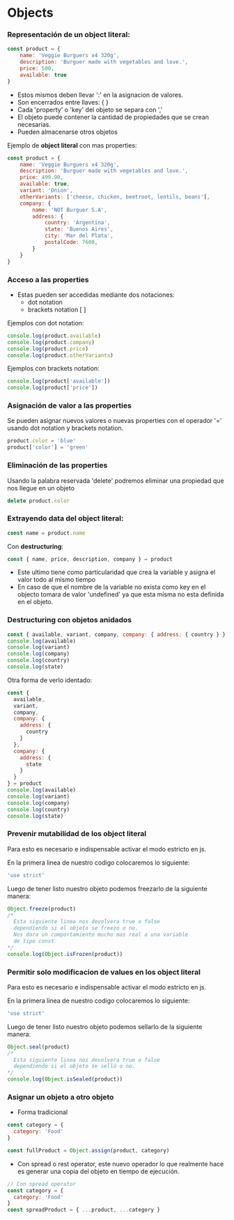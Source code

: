 # Objects

### Representación de un __object literal__:

``` js
const product = {
    name: 'Veggie Burguers x4 320g',
    description: 'Burguer made with vegetables and love.',
    price: 500,
    available: true
}
```
- Estos mismos deben llevar ':' en la asignacion de valores.
- Son encerrados entre llaves: { }
- Cada 'property' o 'key' del objeto se separa con ','
- El objeto puede contener la cantidad de propiedades que se crean necesarias.
- Pueden almacenarse otros objetos

Ejemplo de __object literal__ con mas properties:
``` js
const product = {
    name: 'Veggie Burguers x4 320g',
    description: 'Burguer made with vegetables and love.',
    price: 499.90,
    available: true,
    variant: 'Onion',
    otherVariants: ['cheese, chicken, beetroot, lentils, beans'],
    company: {
        name: 'NOT Burguer S.A',
        address: {
            country: 'Argentina',
            state: 'Buenos Aires',
            city: 'Mar del Plata',
            postalCode: 7600,
        }
    }
}
```

### Acceso a las properties

- Estas pueden ser accedidas mediante dos notaciones:
  - dot notation
  - brackets notation [ ]

Ejemplos con dot notation:

``` js
console.log(product.available)
console.log(product.company)
console.log(product.price)
console.log(product.otherVariants)
```

Ejemplos con brackets notation:

``` js
console.log(product['available'])
console.log(product['price'])
```

### Asignación de valor a las properties
Se pueden asignar nuevos valores o nuevas properties con el operador '=' usando dot notation y brackets notation.
``` js
product.color = 'blue'
product['color'] = 'green'
```

### Eliminación de las properties

Usando la palabra reservada 'delete' podremos eliminar una propiedad que nos llegue en un objeto
``` js 
delete product.color 
```

### Extrayendo data del __object literal__:
``` js
const name = product.name
```

Con __destructuring__:
``` js
const { name, price, description, company } = product
```
- Este ultimo tiene como particularidad que crea la variable y asigna el valor todo al mismo tiempo
- En caso de que el nombre de la variable no exista como key en el objecto tomara de valor 'undefined' ya que esta misma no esta definida en el objeto.

### Destructuring con objetos anidados

``` js
const { available, variant, company, company: { address: { country } }, company: { address: { state } } } = product
console.log(available)
console.log(variant)
console.log(company)
console.log(country)
console.log(state)
```

Otra forma de verlo identado:
``` js
const {
  available,
  variant,
  company,
  company: {
    address: {
      country
    }
  },
  company: {
    address: {
      state
    }
  }
} = product
console.log(available)
console.log(variant)
console.log(company)
console.log(country)
console.log(state)
```

### Prevenir mutabilidad de los __object literal__

Para esto es necesario e indispensable activar el modo estricto en js.

En la primera linea de nuestro codigo colocaremos lo siguiente:
``` js
'use strict'
```
Luego de tener listo nuestro objeto podemos freezarlo de la siguiente manera:
``` js
Object.freeze(product)
/* 
  Esta siguiente linea nos devolvera true o false
  dependiendo si el objeto se freezo o no.
  Nos dara un comportamiento mucho mas real a una variable 
  de tipo const
*/ 
console.log(Object.isFrozen(product))
```

### Permitir solo modificacion de values en los __object literal__

Para esto es necesario e indispensable activar el modo estricto en js.

En la primera linea de nuestro codigo colocaremos lo siguiente:
``` js
'use strict'
```
Luego de tener listo nuestro objeto podemos sellarlo de la siguiente manera:
``` js
Object.seal(product)
/* 
  Esta siguiente linea nos devolvera true o false
  dependiendo si el objeto se selló o no.
*/ 
console.log(Object.isSealed(product))
```

### Asignar un objeto a otro objeto

- Forma tradicional
``` js
const category = {
  category: 'Food'
}

const fullProduct = Object.assign(product, category)

```
- Con spread o rest operator, este nuevo operador lo que realmente hace es generar una copia del objeto en tiempo de ejecución.
``` js
// Con spread operator
const category = {
  category: 'Food'
}
const spreadProduct = { ...product, ...category }
```





